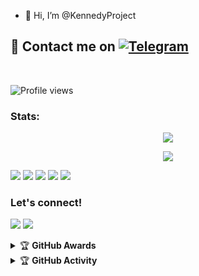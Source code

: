 - 👋 Hi, I’m @KennedyProject

<!--
**KennedyProject/KennedyProject** is a ✨ _special_ ✨ repository because its `README.md` (this file) appears on your GitHub profile.

Here are some ideas to get you started:

- 🔭 I’m currently working on Menganggur
- 🌱 I’m currently learning ...
- 👯 I’m looking to collaborate on ...
- 🤔 I’m looking for help with your problem
- 💬 Ask me about userbot
- 📫 How to reach me: amutaqin30@gmail.com
- 😄 Pronouns: ...
- ⚡ Fun fact: 18 y.o
-->


## 📨 Contact me on [![Telegram](https://img.shields.io/badge/telegram-1b77FF.svg?style=for-the-badge&logo=telegram)](https://t.me/xgothboi) 
<br>

![Profile views](https://komarev.com/ghpvc/?username=KennedyProject&color=blue&style=flat-square&label=Profile+Views)
### Stats:
<p align="center"><a href="https://github.com/KennedyProject"><img src="https://github-readme-stats.vercel.app/api?username=KennedyProject&show_icons=true&theme=radical"></a></p>
<p align="center"><a href="https://github.com/KennedyProject"><img src="https://github-readme-stats.vercel.app/api/top-langs/?username=KennedyProject&theme=radical&layout=compact"></a></p> 


<p>
    <img src="https://img.shields.io/badge/OS-Python-blue?&logo=Python" />
    <img src="https://img.shields.io/badge/OS-Windows-blue?&logo=Windows" />
    <img src="https://img.shields.io/badge/IDE-Xcode-blue?&logo=xcode" />
    <img src="https://img.shields.io/badge/Text%20Editor-Visual%20Studio%20Code-blue?&logo=visual%20studio%20code&logoColor=blue" />
    <img src="https://img.shields.io/badge/Sublime%20Text-gray?&logo=Sublime-Text" />
</p>

### Let's connect!
<p>
    <a href="https://t.me/xgothboi" target="blank"><img src="https://img.shields.io/badge/@xgothboi-30302f?style=flat&logo=telegram" /></a>
    <a href="https://instagram.com/acxken._" target="blank"><img src="https://img.shields.io/badge/@acxken._-30302f?style=flat&logo=instagram" /></a>
</p>
<details>
    <summary>&#127942 <b>GitHub Awards</b></summary><br/>

![Github Trophy](https://github-profile-trophy.vercel.app/?username=phaticusthiccy)

</details>

<details>
    <summary>&#127942 <b>GitHub Activity</b></summary><br/>

![Metrics](https://metrics.lecoq.io/KennedyProject?template=classic&repositories.forks=true&languages=1&languages.colors=github&languages.threshold=0%25&config.timezone=Asia%2FJakarta)

</details>
